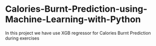 # Calories-Burnt-Prediction-using-Machine-Learning-with-Python
In this project we have use XGB regressor for Calories Burnt Prediction during exercises
